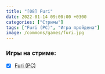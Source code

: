 ```yaml
---
title: "[08] Furi"
date: 2022-01-14 09:00:00 +0300
categories: ["Стримы"]
tags: ["Furi (PC)", "Игра пройдена"]
image: /commons/games/furi.jpg
---
```


### Игры на стриме:
+ [x] [Furi (PC)](/tags/furi-pc)
